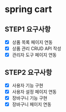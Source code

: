 # spring cart 

## STEP1 요구사항
 - [X] 상품 목록 페이지 연동
 - [X] 상품 관리 CRUD API 작성
 - [X] 관리자 도구 페이지 연동

## STEP2 요구사항
- [X] 사용자 기능 구현
- [X] 사용자 설정 페이지 연동
- [X] 장바구니 기능 구현
- [X] 장바구니 페이지 연동